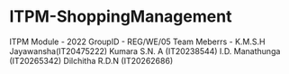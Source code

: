 # ITPM-ShoppingManagement
ITPM Module - 2022
GroupID - REG/WE/05
Team Meberrs - K.M.S.H Jayawansha(IT20475222)
			Kumara S.N. A (IT20238544)
			I.D. Manathunga (IT20265342)
			Dilchitha R.D.N (IT20262686)
